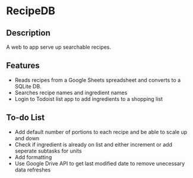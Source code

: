 # RecipeDB
## Description
A web to app serve up searchable recipes.
## Features
- Reads recipes from a Google Sheets spreadsheet and converts to a SQLite DB.
- Searches recipe names and ingredient names
- Login to Todoist list app to add ingredients to a shopping list
## To-do List 
- Add default number of portions to each recipe and be able to scale up and down
- Check if ingredient is already on list and either increment or add seperate subtasks for units
- Add formatting
- Use Google Drive API to get last modified date to remove unecessary data refreshes